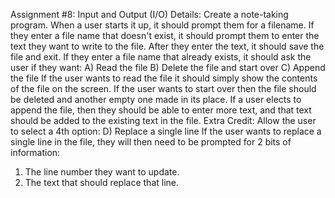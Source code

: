 Assignment #8: Input and Output (I/O)
Details:
Create a note-taking program. When a user starts it up, it should prompt them for a filename.
If they enter a file name that doesn't exist, it should prompt them to enter the text they want to write to the file. After they enter the text, it should save the file and exit.
If they enter a file name that already exists, it should ask the user if they want:
A) Read the file
B) Delete the file and start over
C) Append the file
If the user wants to read the file it should simply show the contents of the file on the screen.
If the user wants to start over then the file should be deleted and another empty one made in its place.
If a user elects to append the file, then they should be able to enter more text, and that text should be added to the existing text in the file.
Extra Credit:
Allow the user to select a 4th option:
D) Replace a single line
If the user wants to replace a single line in the file, they will then need to be prompted for 2 bits of information:
1) The line number they want to update.
2) The text that should replace that line.
